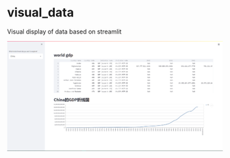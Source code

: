 # visual_data
 Visual display of data based on streamlit

 ![gdp app 展示图](https://github.com/linyang23/visual_data/blob/main/image/gdp.png)
